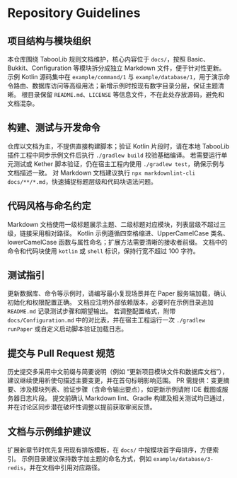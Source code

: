 ﻿# Repository Guidelines

## 项目结构与模块组织
本仓库围绕 TabooLib 规则文档维护，核心内容位于 `docs/`，按照 Basic、Bukkit、Configuration 等模块拆分成独立 Markdown 文件，便于针对性更新。
示例 Kotlin 源码集中在 `example/command/1` 与 `example/database/1`，用于演示命令路由、数据库访问等高级用法；新增示例时按现有数字目录分层，保证主题清晰。
根目录保留 `README.md`、`LICENSE` 等信息文件，不在此处存放源码，避免和文档混杂。

## 构建、测试与开发命令
仓库以文档为主，不提供直接构建脚本；验证 Kotlin 片段时，请在本地 TabooLib 插件工程中同步示例文件后执行 `./gradlew build` 校验基础编译。
若需要运行单元测试或 Kether 脚本验证，仍在宿主工程内使用 `./gradlew test`，确保示例与文档描述一致。
对 Markdown 文档建议执行 `npx markdownlint-cli docs/**/*.md`，快速捕捉标题层级和代码块语法问题。

## 代码风格与命名约定
Markdown 文档使用一级标题展示主题、二级标题对应模块，列表层级不超过三级，链接采用相对路径。
Kotlin 示例遵循四空格缩进、UpperCamelCase 类名、lowerCamelCase 函数与属性命名；扩展方法需要清晰的接收者前缀。
文档中的命令和代码块使用 ```kotlin``` 或 ```shell``` 标识，保持行宽不超过 100 字符。

## 测试指引
更新数据库、命令等示例时，请编写最小复现场景并在 Paper 服务端加载，确认初始化和权限配置正确。
文档应注明外部依赖版本，必要时在示例目录追加 `README.md` 记录测试步骤和期望输出。
若调整配置格式，附带 `docs/Configuration.md` 中的对比表，并在宿主工程运行一次 `./gradlew runPaper` 或自定义启动脚本验证加载日志。

## 提交与 Pull Request 规范
历史提交多采用中文前缀与简要说明（例如 “更新项目模块文件和数据库文档”），建议继续使用祈使句描述主要变更，并在首句标明影响范围。
PR 需提供：变更摘要、涉及模块列表、验证步骤（含命令输出要点），如更新示例请附 IDE 截图或服务器日志片段。
提交前确认 Markdown lint、Gradle 构建及相关测试均已通过，并在讨论区同步潜在破坏性调整以提前获取审阅反馈。

## 文档与示例维护建议
扩展新章节时优先复用现有排版模板，在 `docs/` 中按模块首字母排序，方便索引。
示例目录建议保持数字加主题的命名方式，例如 `example/database/3-redis`，并在文档中引用对应路径。
